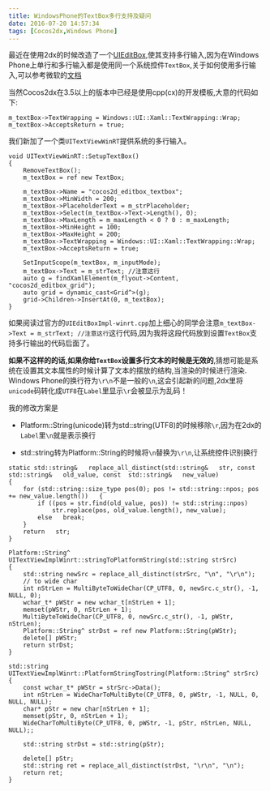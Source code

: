```yaml
---
title: WindowsPhone的TextBox多行支持及疑问
date: 2016-07-20 14:57:34
tags: [Cocos2dx,Windows Phone]
---
```


最近在使用2dx的时候改造了一个[UIEditBox](https://github.com/cocos2d/cocos2d-x/blob/v3/cocos/ui/UIEditBox/UIEditBoxImpl-winrt.cpp),使其支持多行输入,因为在Windows Phone上单行和多行输入都是使用同一个系统控件`TextBox`,关于如何使用多行输入,可以参考微软的[文档](https://msdn.microsoft.com/en-us/library/ms742157.aspx)

当然Cocos2dx在3.5以上的版本中已经是使用cpp(cx)的开发模板,大意的代码如下:

~~~
m_textBox->TextWrapping = Windows::UI::Xaml::TextWrapping::Wrap;
m_textBox->AcceptsReturn = true;
~~~

我们新加了一个类`UITextViewWinRT`提供系统的多行输入。

~~~
void UITextViewWinRT::SetupTextBox()
{
	RemoveTextBox();
	m_textBox = ref new TextBox;
	
	m_textBox->Name = "cocos2d_editbox_textbox";
	m_textBox->MinWidth = 200;
	m_textBox->PlaceholderText = m_strPlaceholder;
	m_textBox->Select(m_textBox->Text->Length(), 0);
	m_textBox->MaxLength = m_maxLength < 0 ? 0 : m_maxLength;
	m_textBox->MinHeight = 100;
	m_textBox->MaxHeight = 200;
	m_textBox->TextWrapping = Windows::UI::Xaml::TextWrapping::Wrap;
	m_textBox->AcceptsReturn = true;

	SetInputScope(m_textBox, m_inputMode);
	m_textBox->Text = m_strText; //注意这行
	auto g = findXamlElement(m_flyout->Content, "cocos2d_editbox_grid");
	auto grid = dynamic_cast<Grid^>(g);
	grid->Children->InsertAt(0, m_textBox);
}
~~~

如果阅读过官方的`UIEditBoxImpl-winrt.cpp`加上细心的同学会注意`m_textBox->Text = m_strText; //注意这行`这行代码,因为我将这段代码放到设置`TextBox`支持多行输出的代码后面了。

**如果不这样的的话,如果你给`TextBox`设置多行文本的时候是无效的**,猜想可能是系统在设置其文本属性的时候计算了文本的摆放的结构,当渲染的时候进行渲染.
Windows Phone的换行符为`\r\n`不是一般的`\n`,这会引起新的问题,2dx里将`unicode`码转化成`UTF8`在`Label`里显示`\r`会被显示为乱码！
<!-- more -->
我的修改方案是

* Platform::String(unicode)转为std::string(UTF8)的时候移除`\r`,因为在2dx的`Label`里`\n`就是表示换行

* std::string转为Platform::String的时候将`\n`替换为`\r\n`,让系统控件识别换行

~~~
static std::string&   replace_all_distinct(std::string&   str, const   std::string&   old_value, const  std::string&   new_value)
{
	for (std::string::size_type pos(0); pos != std::string::npos; pos += new_value.length())   {
		if ((pos = str.find(old_value, pos)) != std::string::npos)
			str.replace(pos, old_value.length(), new_value);
		else   break;
	}
	return   str;
}

Platform::String^ UITextViewImplWinrt::stringToPlatformString(std::string strSrc)
{
	std::string newSrc = replace_all_distinct(strSrc, "\n", "\r\n");
	// to wide char
	int nStrLen = MultiByteToWideChar(CP_UTF8, 0, newSrc.c_str(), -1, NULL, 0);
	wchar_t* pWStr = new wchar_t[nStrLen + 1];
	memset(pWStr, 0, nStrLen + 1);
	MultiByteToWideChar(CP_UTF8, 0, newSrc.c_str(), -1, pWStr, nStrLen);
	Platform::String^ strDst = ref new Platform::String(pWStr);
	delete[] pWStr;
	return strDst;
}

std::string UITextViewImplWinrt::PlatformStringTostring(Platform::String^ strSrc)
{
	const wchar_t* pWStr = strSrc->Data();
	int nStrLen = WideCharToMultiByte(CP_UTF8, 0, pWStr, -1, NULL, 0, NULL, NULL);
	char* pStr = new char[nStrLen + 1];
	memset(pStr, 0, nStrLen + 1);
	WideCharToMultiByte(CP_UTF8, 0, pWStr, -1, pStr, nStrLen, NULL, NULL);;

	std::string strDst = std::string(pStr);

	delete[] pStr;
	std::string ret = replace_all_distinct(strDst, "\r\n", "\n");
	return ret;
}
~~~
